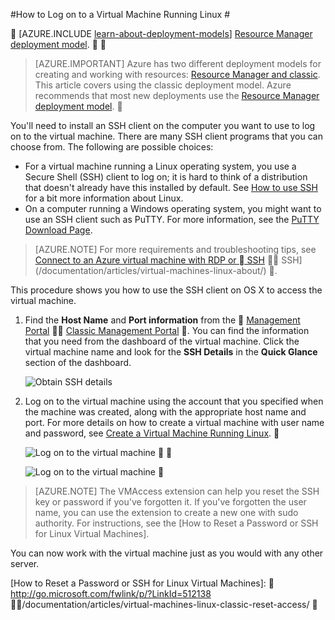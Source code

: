<properties
	pageTitle="Log on to a Linux VM in Azure | Microsoft Azure"
	description="Learn how to log on to an Azure virtual machine running Linux by using a Secure Shell (SSH) client."
	services="virtual-machines-linux"
	documentationCenter=""
	authors="squillace"
	manager="timlt"
	editor=""
	tags="azure-service-management"/>

<tags
	ms.service="virtual-machines-linux"
	ms.date="04/18/2016"
	wacn.date=""/>


#How to Log on to a Virtual Machine Running Linux #


[AZURE.INCLUDE [learn-about-deployment-models](../includes/learn-about-deployment-models-classic-include.md)] [Resource Manager deployment model](/documentation/articles/virtual-machines-linux-quick-create-portal/).


> [AZURE.IMPORTANT] Azure has two different deployment models for creating and working with resources:  [Resource Manager and classic](/documentation/articles/resource-manager-deployment-model/).  This article covers using the classic deployment model. Azure recommends that most new deployments use the [Resource Manager deployment model](/documentation/articles/virtual-machines-linux-portal-create/).


You'll need to install an SSH client on the computer you want to use to log on to the virtual machine. There are many SSH client programs that you can choose from. The following are possible choices:

- For a virtual machine running a Linux operating system, you use a Secure Shell (SSH) client to log on; it is hard to think of a distribution that doesn't already have this installed by default. See [How to use SSH](/documentation/articles/virtual-machines-linux-ssh-from-linux/) for a bit more information about Linux.
- On a computer running a Windows operating system, you might want to use an SSH client such as PuTTY. For more information, see the [PuTTY Download Page](http://www.chiark.greenend.org.uk/~sgtatham/putty/download.html).


>[AZURE.NOTE] For more requirements and troubleshooting tips, see [Connect to an Azure virtual machine with RDP or  SSH](https://msdn.microsoft.com/library/azure/dn535788.aspx)  SSH](/documentation/articles/virtual-machines-linux-about/) .

This procedure shows you how to use the SSH client on OS X to access the virtual machine.

1. Find the **Host Name** and **Port information** from the  [Management Portal](http://manage.windowsazure.com)  [Classic Management Portal](http://manage.windowsazure.cn) . You can find the information that you need from the dashboard of the virtual machine. Click the virtual machine name and look for the **SSH Details** in the **Quick Glance** section of the dashboard.

	![Obtain SSH details](./media/virtual-machines-linux-classic-log-on/portalsshdetails.png)

2. Log on to the virtual machine using the account that you specified when the machine was created, along with the appropriate host name and port. For more details on how to create a virtual machine with user name and password, see [Create a Virtual Machine Running Linux](/documentation/articles/virtual-machines-linux-classic-createportal/).


	![Log on to the virtual machine](./media/virtual-machines-linux-classic-log-on/sshport.png)





	![Log on to the virtual machine](./media/virtual-machines-linux-classic-log-on/sshport.png)


>[AZURE.NOTE] The VMAccess extension can help you reset the SSH key or password if you've forgotten it. If you've forgotten the user name, you can use the extension to create a new one with sudo authority. For instructions, see the [How to Reset a Password or SSH for Linux Virtual Machines].

You can now work with the virtual machine just as you would with any other server.

<!-- LINKS -->
[How to Reset a Password or SSH for Linux Virtual Machines]:  http://go.microsoft.com/fwlink/p/?LinkId=512138  /documentation/articles/virtual-machines-linux-classic-reset-access/ 
